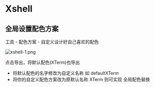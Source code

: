 # Xshell

## 全局设置配色方案

工具 - 配色方案 - 自定义设计好自己喜欢的配色

![xshell-1.png](https://i.loli.net/2021/10/22/TZgEns2OMVNxu1l.png)

点击导出，将默认配色(XTerm)也导出

- 将默认配色的名字修改为自定义名称 如 defaultXTerm
- 将你的自定义配色方案改为原默认名称 XTerm 则可实现 全局配色替换
